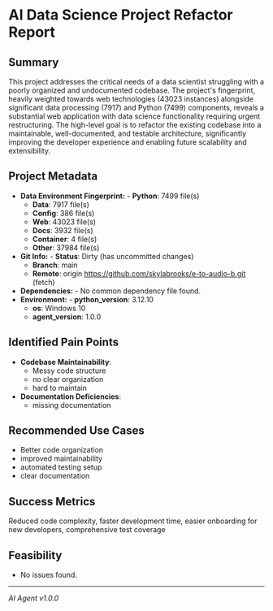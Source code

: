 # AI Data Science Project Refactor Report

## Summary
This project addresses the critical needs of a data scientist struggling with a poorly organized and undocumented codebase.  The project's fingerprint, heavily weighted towards web technologies (43023 instances) alongside significant data processing (7917) and Python (7499) components, reveals a substantial web application with data science functionality requiring urgent restructuring.  The high-level goal is to refactor the existing codebase into a maintainable, well-documented, and testable architecture, significantly improving the developer experience and enabling future scalability and extensibility.

## Project Metadata
- **Data Environment Fingerprint:**   - **Python**: 7499 file(s)
  - **Data**: 7917 file(s)
  - **Config**: 386 file(s)
  - **Web**: 43023 file(s)
  - **Docs**: 3932 file(s)
  - **Container**: 4 file(s)
  - **Other**: 37984 file(s)
- **Git Info:**   - **Status**: Dirty (has uncommitted changes)
  - **Branch**: main
  - **Remote**: origin	https://github.com/skylabrooks/e-to-audio-b.git (fetch)
- **Dependencies:** - No common dependency file found.
- **Environment:**   - **python_version**: 3.12.10
  - **os**: Windows 10
  - **agent_version**: 1.0.0

## Identified Pain Points
  - **Codebase Maintainability**: 
    - Messy code structure
    - no clear organization
    - hard to maintain
  - **Documentation Deficiencies**: 
    - missing documentation

## Recommended Use Cases
- Better code organization
- improved maintainability
- automated testing setup
- clear documentation

## Success Metrics
Reduced code complexity, faster development time, easier onboarding for new developers, comprehensive test coverage

## Feasibility
- No issues found.

---

*AI Agent v1.0.0*
